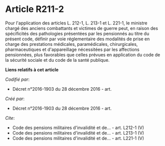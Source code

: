 # Article R211-2

Pour l'application des articles L. 212-1, L. 213-1 et L. 221-1, le ministre chargé des anciens combattants et victimes de
guerre peut, en raison des spécificités des pathologies présentées par les pensionnés au titre du présent code, définir par
voie réglementaire des modalités de prise en charge des prestations médicales, paramédicales, chirurgicales, pharmaceutiques
et d'appareillage nécessitées par les affections pensionnées, plus favorables que celles prévues en application du code de la
sécurité sociale et du code de la santé publique.

**Liens relatifs à cet article**

_Codifié par_:

  - Décret n°2016-1903 du 28 décembre 2016 - art.

_Créé par_:

  - Décret n°2016-1903 du 28 décembre 2016 - art.

_Cite_:

  - Code des pensions militaires d'invalidité et de... - art. L212-1 (V)
  - Code des pensions militaires d'invalidité et de... - art. L213-1 (V)
  - Code des pensions militaires d'invalidité et de... - art. L221-1 (V)

